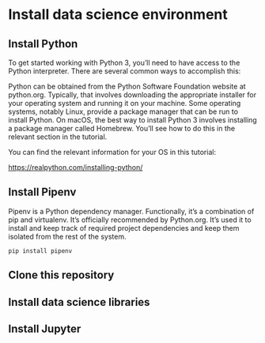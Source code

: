 # Install data science environment

## Install Python

To get started working with Python 3, you’ll need to have access to the Python interpreter. There are several common ways to accomplish this:

Python can be obtained from the Python Software Foundation website at python.org. Typically, that involves downloading the appropriate installer for your operating system and running it on your machine.
Some operating systems, notably Linux, provide a package manager that can be run to install Python.
On macOS, the best way to install Python 3 involves installing a package manager called Homebrew. You’ll see how to do this in the relevant section in the tutorial.
    
You can find the relevant information for your OS in this tutorial:

https://realpython.com/installing-python/

## Install Pipenv

Pipenv is a Python dependency manager. Functionally, it’s a combination of pip and virtualenv. It’s officially recommended by Python.org. It’s used it to install and keep track of required project dependencies and keep them isolated from the rest of the system.

    pip install pipenv


## Clone this repository

## Install data science libraries

## Install Jupyter






